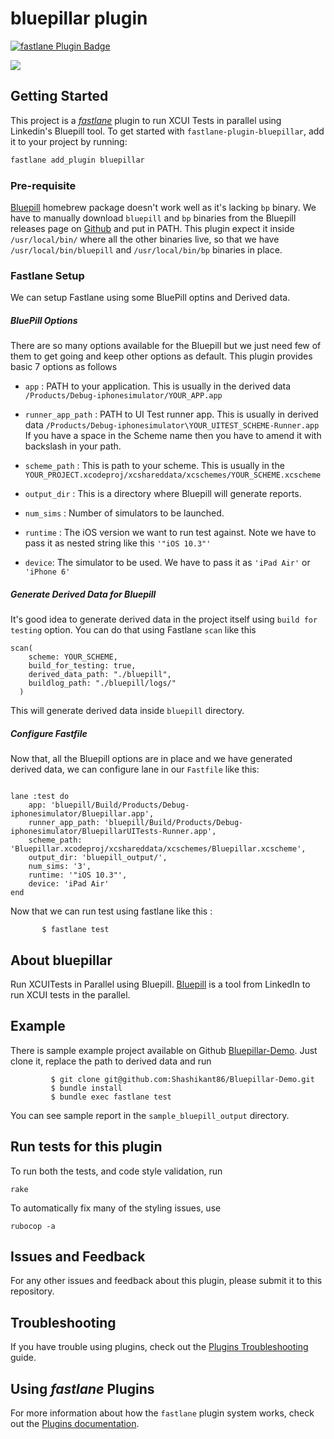 # bluepillar plugin

[![fastlane Plugin Badge](https://rawcdn.githack.com/fastlane/fastlane/master/fastlane/assets/plugin-badge.svg)](https://rubygems.org/gems/fastlane-plugin-bluepillar)

<a href="https://travis-ci.org/Shashikant86/fastlane-plugin-bluepillar/"><img src="https://img.shields.io/travis/Shashikant86/fastlane-plugin-bluepillar.svg" /></a>

## Getting Started

This project is a [_fastlane_](https://github.com/fastlane/fastlane) plugin to run XCUI Tests in parallel using Linkedin's Bluepill tool. To get started with `fastlane-plugin-bluepillar`, add it to your project by running:



```bash
fastlane add_plugin bluepillar
```


### Pre-requisite

[Bluepill](https://github.com/linkedin/bluepill) homebrew package doesn't work well as it's lacking `bp` binary.
We have to manually download `bluepill` and `bp` binaries from the Bluepill releases page on [Github](https://github.com/linkedin/bluepill/releases) and put in PATH. This plugin expect it inside `/usr/local/bin/` where all the other binaries live, so that we have `/usr/local/bin/bluepill` and `/usr/local/bin/bp` binaries in place.

### Fastlane Setup

We can setup Fastlane using some BluePill optins and Derived data.  

 ##### BluePill Options

 There are so many options available for the Bluepill but we just need few of them to get going and keep other options as default. This plugin provides basic 7 options as follows

* `app` : PATH to your application. This is usually in the derived data `/Products/Debug-iphonesimulator/YOUR_APP.app`   

* `runner_app_path` : PATH to UI Test runner app. This is usually in derived data `/Products/Debug-iphonesimulator\YOUR_UITEST_SCHEME-Runner.app` If you have a space in the Scheme name then you have to amend it with backslash in your path.

* `scheme_path` : This is path to your scheme. This is usually in the `YOUR_PROJECT.xcodeproj/xcshareddata/xcschemes/YOUR_SCHEME.xcscheme`

* `output_dir` : This is a directory where Bluepill will generate reports.

* `num_sims` : Number of simulators to be launched.

* `runtime` : The iOS version we want to run test against. Note we have to pass it as nested string like this `'"iOS 10.3"'`

* `device`: The simulator to be used. We have to pass it as `'iPad Air'` or `'iPhone 6'`

##### Generate Derived Data for Bluepill

 It's good idea to generate derived data in the project itself using `build for testing` option.
You can do that using Fastlane `scan` like this

```
scan(
    scheme: YOUR_SCHEME,
    build_for_testing: true,
    derived_data_path: "./bluepill",
    buildlog_path: "./bluepill/logs/"
  )
```
This will generate derived data inside `bluepill` directory.

##### Configure Fastfile
Now that, all the Bluepill options are in place and we have generated derived data, we can configure lane in our `Fastfile` like this:

```

lane :test do
    app: 'bluepill/Build/Products/Debug-iphonesimulator/Bluepillar.app',
    runner_app_path: 'bluepill/Build/Products/Debug-iphonesimulator/BluepillarUITests-Runner.app',
    scheme_path: 'Bluepillar.xcodeproj/xcshareddata/xcschemes/Bluepillar.xcscheme',
    output_dir: 'bluepill_output/',
    num_sims: '3',
    runtime: '"iOS 10.3"',
    device: 'iPad Air'
end

```
Now that we can run test using fastlane like this :

           $ fastlane test



## About bluepillar

Run XCUITests in Parallel using Bluepill. [Bluepill](https://github.com/linkedin/bluepill) is a tool from LinkedIn to run XCUI tests in the parallel.


## Example

There is sample example project available on Github [Bluepillar-Demo](https://github.com/Shashikant86/Bluepillar-Demo). Just clone it, replace the path to derived data and run


             $ git clone git@github.com:Shashikant86/Bluepillar-Demo.git
             $ bundle install
             $ bundle exec fastlane test

You can see sample report in the  `sample_bluepill_output` directory.



## Run tests for this plugin

To run both the tests, and code style validation, run

```
rake
```

To automatically fix many of the styling issues, use
```
rubocop -a
```

## Issues and Feedback

For any other issues and feedback about this plugin, please submit it to this repository.

## Troubleshooting

If you have trouble using plugins, check out the [Plugins Troubleshooting](https://docs.fastlane.tools/plugins/plugins-troubleshooting/) guide.

## Using _fastlane_ Plugins

For more information about how the `fastlane` plugin system works, check out the [Plugins documentation](https://docs.fastlane.tools/plugins/create-plugin/).
